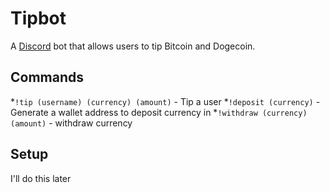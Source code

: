 # Tipbot
A [Discord](www.discord.gg) bot that allows users to tip Bitcoin and Dogecoin.
## Commands
*`!tip (username) (currency) (amount)` - Tip a user
*`!deposit (currency)` - Generate a wallet address to deposit currency in
*`!withdraw (currency) (amount)` - withdraw currency
## Setup
I'll do this later
